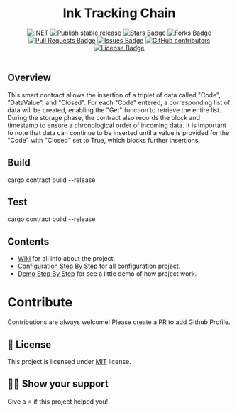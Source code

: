 <h1 align="center">Ink Tracking Chain</h1>
<div align="center">
<a href="https://github.com/TrackingChains/InkTrackingChain/actions/workflows/dotnet.yml"><img src="https://github.com/TrackingChains/TrackingChain/actions/workflows/dotnet.yml/badge.svg" alt=".NET"/></a>
<a href="https://github.com/TrackingChains/InkTrackingChain/actions/workflows/publish-stable.yml"><img src="https://github.com/TrackingChains/TrackingChain/actions/workflows/publish-stable.yml/badge.svg" alt="Publish stable release"/></a>
<a href="https://github.com/TrackingChains/InkTrackingChain/stargazers"><img src="https://img.shields.io/github/stars/TrackingChains/InkTrackingChain" alt="Stars Badge"/></a>
<a href="https://github.com/TrackingChains/InkTrackingChain/network/members"><img src="https://img.shields.io/github/forks/TrackingChains/InkTrackingChain" alt="Forks Badge"/></a>
<a href="https://github.com/TrackingChains/InkTrackingChain/pulls"><img src="https://img.shields.io/github/issues-pr/TrackingChains/InkTrackingChain" alt="Pull Requests Badge"/></a>
<a href="https://github.com/TrackingChains/InkTrackingChain/issues"><img src="https://img.shields.io/github/issues/TrackingChains/InkTrackingChain" alt="Issues Badge"/></a>
<a href="https://github.com/TrackingChains/InkTrackingChain/graphs/contributors"><img alt="GitHub contributors" src="https://img.shields.io/github/contributors/InkTrackingChain/TrackingChain?color=2b9348"></a>
<a href="https://github.com/TrackingChains/InkTrackingChain/blob/main/LICENSE"><img src="https://img.shields.io/github/license/TrackingChains/InkTrackingChain?color=2b9348" alt="License Badge"/></a>
</div>
<br>

## Overview
This smart contract allows the insertion of a triplet of data called "Code", "DataValue", and "Closed". For each "Code" entered, a corresponding list of data will be created, enabling the "Get" function to retrieve the entire list. During the storage phase, the contract also records the block and timestamp to ensure a chronological order of incoming data. It is important to note that data can continue to be inserted until a value is provided for the "Code" with "Closed" set to True, which blocks further insertions.

## Build 
cargo contract build --release

## Test 
cargo contract build --release
  
## Contents
  - [Wiki](https://github.com/TrackingChains/TrackingChain/wiki) for all info about the project.
  - [Configuration Step By Step](https://github.com/TrackingChains/TrackingChain/wiki/Configuration-Step-By-Step) for all configuration project.
  - [Demo Step By Step](https://github.com/TrackingChains/TrackingChain/wiki/Demo-Step-By-Step) for see a little demo of how project work.

# Contribute

Contributions are always welcome! Please create a PR to add Github Profile.

## :pencil: License

This project is licensed under [MIT](https://opensource.org/licenses/MIT) license.

## :man_astronaut: Show your support

Give a ⭐️ if this project helped you!
